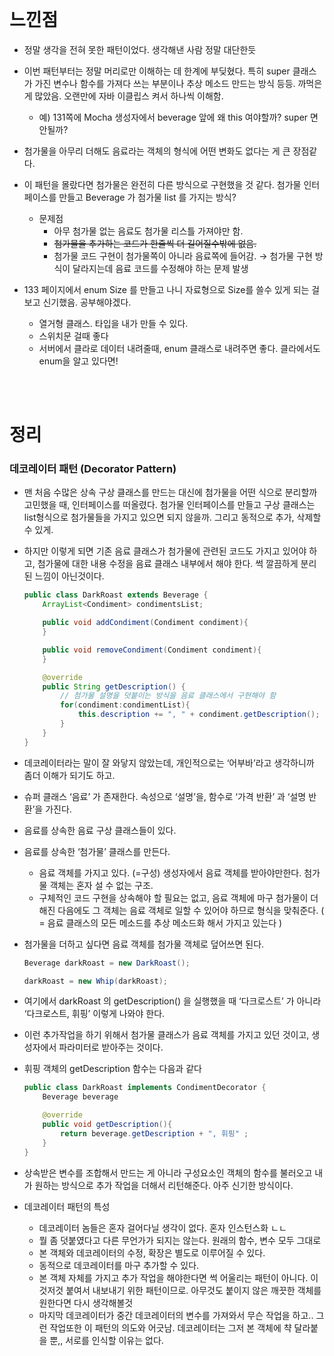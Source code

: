 <br/>

# 느낀점
- 정말 생각을 전혀 못한 패턴이었다. 생각해낸 사람 정말 대단한듯
- 이번 패턴부터는 정말 머리로만 이해하는 데 한계에 부딪혔다. 특히 super 클래스가 가진 변수나 함수를 가져다 쓰는 부분이나 추상 메소드 만드는 방식 등등. 까먹은 게 많았음. 오랜만에 자바 이클립스 켜서 하나씩 이해함.
    - 예) 131쪽에 Mocha 생성자에서 beverage 앞에 왜 this 여야할까? super 면 안될까?
    
- 첨가물을 아무리 더해도 음료라는 객체의 형식에 어떤 변화도 없다는 게 큰 장점같다.
- 이 패턴을 몰랐다면 첨가물은 완전히 다른 방식으로 구현했을 것 같다. 첨가물 인터페이스를 만들고 Beverage 가 첨가물 list 를 가지는 방식?
    - 문제점
        - 아무 첨가물 없는 음료도 첨가물 리스틀 가져야만 함.
        - ~~첨가물을 추가하는 코드가 한줄씩 더 길어질수밖에 없음.~~
        - 첨가물 코드 구현이 첨가물쪽이 아니라 음료쪽에 들어감. → 첨가물 구현 방식이 달라지는데 음료 코드를 수정해야 하는 문제 발생
- 133 페이지에서 enum Size 를 만들고 나니 자료형으로 Size를 쓸수 있게 되는 걸 보고 신기했음. 공부해야겠다.
    - 열거형 클래스. 타입을 내가 만들 수 있다.
    - 스위치문 걸때 좋다
    - 서버에서 클라로 데이터 내려줄때, enum 클래스로 내려주면 좋다. 클라에서도 enum을 알고 있다면!

<br/><br/>

# 정리

### 데코레이터 패턴 (Decorator Pattern)

- 맨 처음 수많은 상속 구상 클래스를 만드는 대신에 첨가물을 어떤 식으로 분리할까 고민했을 때, 인터페이스를 떠올렸다. 첨가물 인터페이스를 만들고 구상 클래스는 list형식으로 첨가물들을 가지고 있으면 되지 않을까. 그리고 동적으로 추가, 삭제할 수 있게.
- 하지만 이렇게 되면 기존 음료 클래스가 첨가물에 관련된 코드도 가지고 있어야 하고, 첨가물에 대한 내용 수정을 음료 클래스 내부에서 해야 한다. 썩 깔끔하게 분리된 느낌이 아닌것이다.
    
    ```java
    public class DarkRoast extends Beverage {
    	ArrayList<Condiment> condimentsList;
    
    	public void addCondiment(Condiment condiment){
    	}
    
    	public void removeCondiment(Condiment condiment){
    	}
    
    	@override
    	public String getDescription() {
    		// 첨가물 설명을 덧붙이는 방식을 음료 클래스에서 구현해야 함
    		for(condiment:condimentList){
    			this.description += ", " + condiment.getDescription();	
    		}
    	}
    }
    ```
    
- 데코레이터라는 말이 잘 와닿지 않았는데, 개인적으로는 ‘어부바’라고 생각하니까 좀더 이해가 되기도 하고.
- 슈퍼 클래스 ‘음료’ 가 존재한다. 속성으로 ‘설명’을, 함수로 ‘가격 반환’ 과 ‘설명 반환’을 가진다.
- 음료를 상속한 음료 구상 클래스들이 있다.
- 음료를 상속한 ‘첨가물’ 클래스를 만든다.
    - 음료 객체를 가지고 있다. (=구성) 생성자에서 음료 객체를 받아야만한다. 첨가물 객체는 혼자 설 수 없는 구조.
    - 구체적인 코드 구현을 상속해야 할 필요는 없고, 음료 객체에 마구 첨가물이 더해진 다음에도 그 객체는 음료 객체로 일할 수 있어야 하므로 형식을 맞춰준다. ( = 음료 클래스의 모든 메소드를 추상 메소드화 해서 가지고 있는다 )
- 첨가물을 더하고 싶다면 음료 객체를 첨가물 객체로 덮어쓰면 된다.
    
    ```java
    Beverage darkRoast = new DarkRoast();
    
    darkRoast = new Whip(darkRoast);
    ```
    
- 여기에서 darkRoast 의 getDescription() 을 실행했을 때 ‘다크로스트’ 가 아니라 ‘다크로스트, 휘핑’ 이렇게 나와야 한다.
- 이런 추가작업을 하기 위해서 첨가물 클래스가 음료 객체를 가지고 있던 것이고, 생성자에서 파라미터로 받아주는 것이다.
- 휘핑 객체의 getDescription 함수는 다음과 같다
    
    ```java
    public class DarkRoast implements CondimentDecorator {
    	Beverage beverage
    
    	@override
    	public void getDescription(){
    		return beverage.getDescription + ", 휘핑" ; 
    	} 
    }
    ```
    
- 상속받은 변수를 조합해서 만드는 게 아니라 구성요소인 객체의 함수를 불러오고 내가 원하는 방식으로 추가 작업을 더해서 리턴해준다. 아주 신기한 방식이다.
- 데코레이터 패턴의 특성
    - 데코레이터 놈들은 혼자 걸어다닐 생각이 없다. 혼자 인스턴스화 ㄴㄴ
    - 뭘 좀 덧붙였다고 다른 무언가가 되지는 않는다. 원래의 함수, 변수 모두 그대로
    - 본 객체와 데코레이터의 수정, 확장은 별도로 이루어질 수 있다.
    - 동적으로 데코레이터를 마구 추가할 수 있다.
    - 본 객체 자체를 가지고 추가 작업을 해야한다면 썩 어울리는 패턴이 아니다. 이것저것 붙여서 내보내기 위한 패턴이므로. 아무것도 붙이지 않은 깨끗한 객체를 원한다면 다시 생각해볼것
    - 마지막 데코레이터가 중간 데코레이터의 변수를 가져와서 무슨 작업을 하고.. 그런 작업또한 이 패턴의 의도와 어긋남. 데코레이터는 그저 본 객체에 챡 달라붙을 뿐,, 서로를 인식할 이유는 없다.